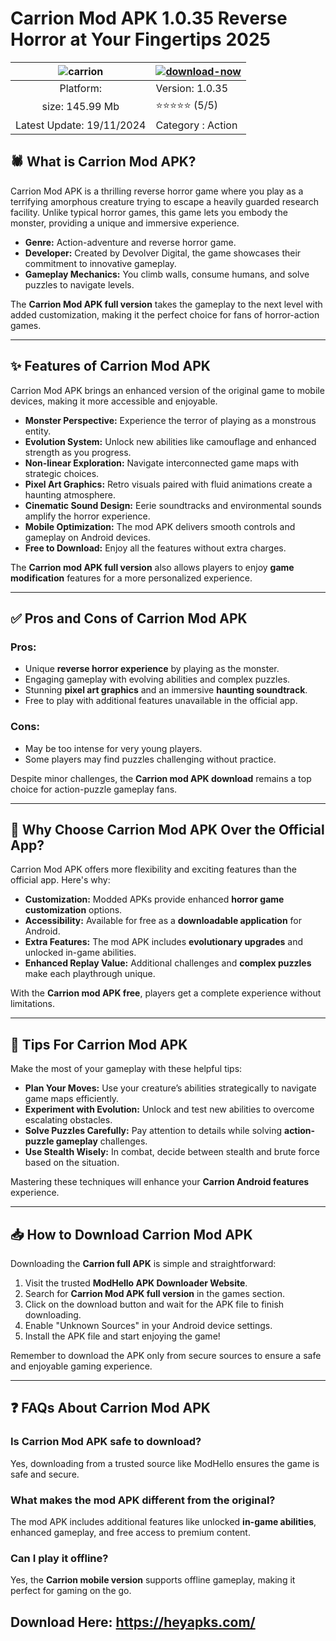 # Carrion Mod APK 1.0.35 Reverse Horror at Your Fingertips 2025

| ![carrion](https://github.com/user-attachments/assets/97b6f7b9-7d19-41cb-bc69-e6b4e8da6c76) | [![download-now](https://github.com/user-attachments/assets/22657e67-9d2d-46af-a41a-5d365d2ddc1f)](https://heyapks.com/) |
|:-------------------------------------------------:|-----------------------|
| Platform:                    | Version: 1.0.35    |
| size: 145.99 Mb                               | ⭐️⭐️⭐️⭐️⭐️ (5/5) |
| Latest Update: 19/11/2024                      | Category : Action

## 🕷️ What is Carrion Mod APK?

Carrion Mod APK is a thrilling reverse horror game where you play as a terrifying amorphous creature trying to escape a heavily guarded research facility. Unlike typical horror games, this game lets you embody the monster, providing a unique and immersive experience.  

- **Genre:** Action-adventure and reverse horror game.  
- **Developer:** Created by Devolver Digital, the game showcases their commitment to innovative gameplay.  
- **Gameplay Mechanics:** You climb walls, consume humans, and solve puzzles to navigate levels.  

The **Carrion Mod APK full version** takes the gameplay to the next level with added customization, making it the perfect choice for fans of horror-action games.  

---

## ✨ Features of Carrion Mod APK  

Carrion Mod APK brings an enhanced version of the original game to mobile devices, making it more accessible and enjoyable.  

- **Monster Perspective:** Experience the terror of playing as a monstrous entity.  
- **Evolution System:** Unlock new abilities like camouflage and enhanced strength as you progress.  
- **Non-linear Exploration:** Navigate interconnected game maps with strategic choices.  
- **Pixel Art Graphics:** Retro visuals paired with fluid animations create a haunting atmosphere.  
- **Cinematic Sound Design:** Eerie soundtracks and environmental sounds amplify the horror experience.  
- **Mobile Optimization:** The mod APK delivers smooth controls and gameplay on Android devices.  
- **Free to Download:** Enjoy all the features without extra charges.  

The **Carrion mod APK full version** also allows players to enjoy **game modification** features for a more personalized experience.  

---

## ✅ Pros and Cons of Carrion Mod APK  

### **Pros:**  
- Unique **reverse horror experience** by playing as the monster.  
- Engaging gameplay with evolving abilities and complex puzzles.  
- Stunning **pixel art graphics** and an immersive **haunting soundtrack**.  
- Free to play with additional features unavailable in the official app.  

### **Cons:**  
- May be too intense for very young players.  
- Some players may find puzzles challenging without practice.  

Despite minor challenges, the **Carrion mod APK download** remains a top choice for action-puzzle gameplay fans.  

---

## 🤔 Why Choose Carrion Mod APK Over the Official App?  

Carrion Mod APK offers more flexibility and exciting features than the official app. Here's why:  

- **Customization:** Modded APKs provide enhanced **horror game customization** options.  
- **Accessibility:** Available for free as a **downloadable application** for Android.  
- **Extra Features:** The mod APK includes **evolutionary upgrades** and unlocked in-game abilities.  
- **Enhanced Replay Value:** Additional challenges and **complex puzzles** make each playthrough unique.  

With the **Carrion mod APK free**, players get a complete experience without limitations.  

---

## 🧩 Tips For Carrion Mod APK  

Make the most of your gameplay with these helpful tips:  

- **Plan Your Moves:** Use your creature’s abilities strategically to navigate game maps efficiently.  
- **Experiment with Evolution:** Unlock and test new abilities to overcome escalating obstacles.  
- **Solve Puzzles Carefully:** Pay attention to details while solving **action-puzzle gameplay** challenges.  
- **Use Stealth Wisely:** In combat, decide between stealth and brute force based on the situation.  

Mastering these techniques will enhance your **Carrion Android features** experience.  

---

## 📥 How to Download Carrion Mod APK  

Downloading the **Carrion full APK** is simple and straightforward:  

1. Visit the trusted **ModHello APK Downloader Website**.  
2. Search for **Carrion Mod APK full version** in the games section.  
3. Click on the download button and wait for the APK file to finish downloading.  
4. Enable "Unknown Sources" in your Android device settings.  
5. Install the APK file and start enjoying the game!  

Remember to download the APK only from secure sources to ensure a safe and enjoyable gaming experience.  

---

## ❓ FAQs About Carrion Mod APK  

### **Is Carrion Mod APK safe to download?**  
Yes, downloading from a trusted source like ModHello ensures the game is safe and secure.  

### **What makes the mod APK different from the original?**  
The mod APK includes additional features like unlocked **in-game abilities**, enhanced gameplay, and free access to premium content.  

### **Can I play it offline?**  
Yes, the **Carrion mobile version** supports offline gameplay, making it perfect for gaming on the go.  

## Download Here: https://heyapks.com/
